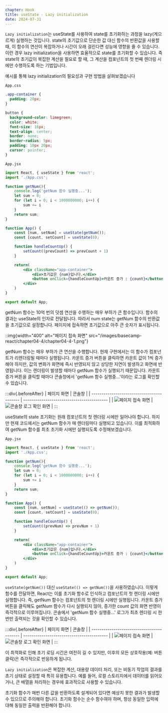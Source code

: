 ```yaml
---
chapter: Hook
title: useState - Lazy initialization
date: 2024-07-31
---
```


`Lazy initialization`는 useState를 사용하여 state를 초기화하는 과정을 lazy(게으르게) 실행하는 것입니다. state의 초기값으로 단순한 값 대신 함수의 반환값을 사용할 때, 이 함수의 연산이 복잡하거나 시간이 오래 걸린다면 성능에 영향을 줄 수 있습니다. 이런 경우 lazy initialization을 사용하면 효율적으로 state를 초기화할 수 있습니다. 즉 state의 초기값이 복잡한 계산을 필요로 할 때, 그 계산을 컴포넌트의 첫 번째 렌더링 시에만 수행하도록 하는 기법입니다.

예시를 통해 lazy initialization의 필요성과 구현 방법을 살펴보겠습니다

`App.css`

```css
.app-container {
  padding: 20px;
}

button {
  background-color: limegreen;
  color: white;
  font-size: 16px;
  text-align: center;
  border: none;
  border-radius: 5px;
  padding: 10px 20px;
  cursor: pointer;
}
```

`App.jsx`

```jsx
import React, { useState } from 'react';
import './App.css';

function getNum(){
    console.log('getNum 함수 실행중...');
    let sum = 0;
    for (let i = 0; i < 1000000000; i++) {
        sum += i
    }
    return sum;
}

function App() {
    const [num, setNum] = useState(getNum());
    const [count, setCount] = useState(0);

    function handleCountUp() {
        setCount((prevCount) => prevCount + 1)
    }

    return(
        <div className="app-container">
            <div>초기값은 {num}입니다.</div>
            <button onClick={handleCountUp}>카운트 증가 : {count}</button>
        </div>
    )
}

export default App;
```

getNum 함수는 10억 번의 덧셈 연산을 수행하는 매우 부하가 큰 함수입니다. 함수의 결과는 useState의 인자로 전달됩니다. 따라서 num state는 getNum 함수의 반환값을 초기값으로 설정합니다. 페이지에 접속하면 초기값으로 아주 큰 숫자가 표시됩니다.

::img{width="400" alt="페이지 접속 화면" src="/images/basecamp-react/chapter04-4/chapter04-4-1.png"}

getNum 함수는 매우 부하가 큰 연산을 수행합니다. 현재 구현에서는 이 함수가 컴포넌트가 리렌더링될 때마다 실행됩니다. 카운트 증가 버튼을 클릭하면 카운트 값이 1씩 증가해야 하지만, 값의 변화가 화면에 즉시 반영되지 않고 상당한 지연이 발생하고 화면에 반영됩니다. 이는 렌더링이 발생할 때마다 getNum 함수가 실행되기 때문입니다. 카운트 증가 버튼을 클릭할 때마다 콘솔창에서 'getNum 함수 실행중...'이라는 로그를 확인할 수 있습니다.

:::div{.beforeAfter}
| 페이지 화면 | 콘솔창 |
| ------------------------------------------ | ------------------------------------------ |
| ![페이지 접속 화면](/images/basecamp-react/chapter04-4/chapter04-4-2.png) | ![콘솔창 로그 확인 화면](/images/basecamp-react/chapter04-4/chapter04-4-3.png) |
:::

useState의 state 초기화는 원래 컴포넌트의 첫 렌더링 시에만 일어나야 합니다. 하지만 현재 코드에서는 getNum 함수가 매 렌더링마다 실행되고 있습니다. 이를 최적화하여 getNum 함수를 최초 초기화 시에만 실행되도록 수정해보겠습니다.

`App.jsx`

```jsx
import React, { useState } from 'react';
import './App.css';

function getNum(){
    console.log('getNum 함수 실행중...');
    let sum = 0;
    for (let i = 0; i < 1000000000; i++) {
        sum += i
    }
    return sum;
}

function App() {
    const [num, setNum] = useState(() => getNum());
    const [count, setCount] = useState(0);

    function handleCountUp() {
        setCount((prevNum) => prevNum + 1)
    }

    return(
        <div className="app-container">
            <div>초기값은 {num}입니다.</div>
            <button onClick={handleCountUp}>카운트 증가 : {count}</button>
        </div>
    )
}

export default App;
```

`useState(getNum())` 대신 `useState(() => getNum())`을 사용하였습니다. 이렇게 함수를 전달하면, React는 이를 초기화 함수로 인식하고 컴포넌트의 첫 렌더링 시에만 실행합니다. 즉, getNum 함수는 컴포넌트의 첫 렌더링 시에만 실행됩니다. 카운트 증가 버튼을 클릭해도 getNum 함수가 다시 실행되지 않아, 증가한 count 값의 화면 반영이 즉각적으로 이루어집니다. 콘솔에서 'getNum 함수 실행중...' 로그가 최초 렌더링 시 한 번만 출력되는 것을 확인할 수 있습니다.

:::div{.beforeAfter}
| 페이지 화면 | 콘솔창 |
| ------------------------------------------ | ------------------------------------------ |
| ![페이지 접속 화면](/images/basecamp-react/chapter04-4/chapter04-4-4.png) | ![콘솔창 로그 확인 화면](/images/basecamp-react/chapter04-4/chapter04-4-5.png) |
:::

이 최적화로 인해 초기 로딩 시간은 여전히 길 수 있지만, 이후의 모든 상호작용(예: 버튼 클릭)은 즉각적으로 반응하게 됩니다.

`Lazy initialization`은 복잡한 계산, 대용량 데이터 처리, 또는 비동기 작업의 결과를 초기 상태로 설정할 때 특히 유용합니다. 예를 들어, 로컬 스토리지에서 데이터를 읽어오거나, 큰 배열을 처리하는 경우에 효과적으로 사용할 수 있습니다.

초기화 함수가 매번 다른 값을 반환하도록 설계되어 있다면 예상치 못한 결과가 발생할 수 있으므로 주의해야 합니다. 초기화 함수는 순수 함수여야 하며, 항상 동일한 입력에 대해 동일한 출력을 반환해야 합니다.